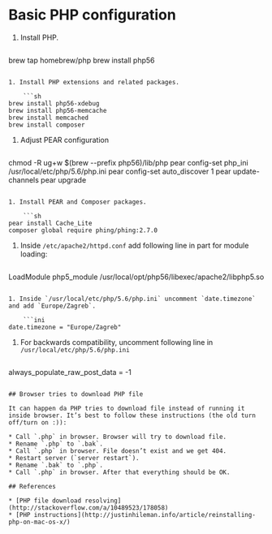# Basic PHP configuration

1. Install PHP.

	```sh
brew tap homebrew/php
brew install php56
```

1. Install PHP extensions and related packages.

	```sh
brew install php56-xdebug
brew install php56-memcache
brew install memcached
brew install composer
```

1. Adjust PEAR configuration

	```sh
chmod -R ug+w $(brew --prefix php56)/lib/php
pear config-set php_ini /usr/local/etc/php/5.6/php.ini
pear config-set auto_discover 1
pear update-channels
pear upgrade
```

1. Install PEAR and Composer packages.

	```sh
pear install Cache_Lite
composer global require phing/phing:2.7.0
```

1. Inside `/etc/apache2/httpd.conf` add following line in part for module loading:

	```apache
LoadModule php5_module /usr/local/opt/php56/libexec/apache2/libphp5.so
```

1. Inside `/usr/local/etc/php/5.6/php.ini` uncomment `date.timezone` and add `Europe/Zagreb`.

	```ini
date.timezone = "Europe/Zagreb"
```

1. For backwards compatibility, uncomment following line in `/usr/local/etc/php/5.6/php.ini`

	```ini
always_populate_raw_post_data = -1
```

## Browser tries to download PHP file

It can happen da PHP tries to download file instead of running it inside browser. It’s best to follow these instructions (the old turn off/turn on :)):

* Call `.php` in browser. Browser will try to download file.
* Rename `.php` to `.bak`.
* Call `.php` in browser. File doesn’t exist and we get 404.
* Restart server (`server restart`).
* Rename `.bak` to `.php`.
* Call `.php` in browser. After that everything should be OK.

## References

* [PHP file download resolving](http://stackoverflow.com/a/10489523/178058)
* [PHP instructions](http://justinhileman.info/article/reinstalling-php-on-mac-os-x/)
